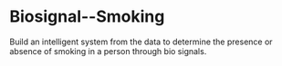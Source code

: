 # Biosignal--Smoking
Build an intelligent system from the data to determine the presence or absence of smoking in a person through bio signals.
